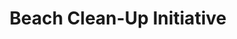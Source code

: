 ---
location: "Essaouira - Morocco"
title: "Beach Clean-Up Initiative"
pricetag: 0
description: "Help preserve the natural beauty of Essaouira's beaches by participating in a beach clean-up initiative. Volunteers will work together to collect and properly dispose of litter, ensuring a cleaner and healthier environment for both locals and tourists. This activity is a great way to make a positive impact while enjoying the stunning coastal scenery."
thumbnail : "https://images.unsplash.com/photo-1617953141905-b27fb1f17d88?q=80&w=1374&auto=format&fit=crop&ixlib=rb-4.0.3&ixid=M3wxMjA3fDB8MHxwaG90by1wYWdlfHx8fGVufDB8fHx8fA%3D%3D"
type: extra

---